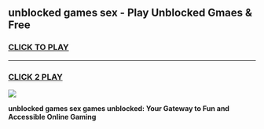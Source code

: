 
## unblocked games sex - Play Unblocked Gmaes & Free
<h3>
<a href="https://news.freeplayer.one?title=unblocked_games_sex&ref=23F">CLICK TO PLAY</a></h3>
<hr>

<h3>
<a href="https://news.freeplayer.one?title=unblocked_games_sex&ref=23F">CLICK 2 PLAY</a>
  
</h3>

<a href="https://news.freeplayer.one?title=unblocked_games_sex&ref=23F/"><img src="https://clearcache.store/games.png"></a>


**unblocked games sex games unblocked: Your Gateway to Fun and Accessible Online Gaming**
